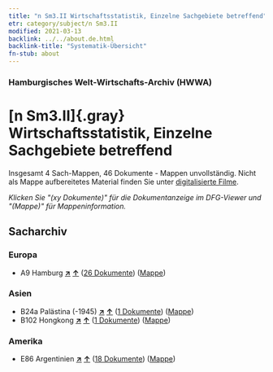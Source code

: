 ```yaml
---
title: "n Sm3.II Wirtschaftsstatistik, Einzelne Sachgebiete betreffend"
etr: category/subject/n Sm3.II
modified: 2021-03-13
backlink: ../../about.de.html
backlink-title: "Systematik-Übersicht"
fn-stub: about
---
```


### Hamburgisches Welt-Wirtschafts-Archiv (HWWA)
# [n Sm3.II]{.gray}&#8201; Wirtschaftsstatistik, Einzelne Sachgebiete betreffend&#160; 




Insgesamt 4 Sach-Mappen, 46 Dokumente - Mappen unvollständig.
Nicht als Mappe aufbereitetes Material finden Sie unter [digitalisierte Filme](/film/h1_sh).

_Klicken Sie "(xy Dokumente)" für die Dokumentanzeige im DFG-Viewer und "(Mappe)" für Mappeninformation._

## Sacharchiv




### Europa

- A9 Hamburg [**&nearr;**](../../../geo/i/140905/about.de.html "Hamburg (alle Mappen)") [**&uarr;**](../../../geo/about.de.html#A9 "Ländersystematik") (<a href="https://pm20.zbw.eu/dfgview/sh/140905,145779" title="über: Hamburg : Wirtschaftsstatistik, Einzelne Sachgebiete betreffend" target="_blank">26 Dokumente</a>) ([Mappe](http://purl.org/pressemappe20/folder/sh/140905,145779))

### Asien

- B24a Palästina (-1945) [**&nearr;**](../../../geo/i/141115/about.de.html "Palästina (-1945) (alle Mappen)") [**&uarr;**](../../../geo/about.de.html#B24a "Ländersystematik") (<a href="https://pm20.zbw.eu/dfgview/sh/141115,145779" title="über: Palästina (-1945) : Wirtschaftsstatistik, Einzelne Sachgebiete betreffend" target="_blank">1 Dokumente</a>) ([Mappe](http://purl.org/pressemappe20/folder/sh/141115,145779))
- B102 Hongkong [**&nearr;**](../../../geo/i/141268/about.de.html "Hongkong (alle Mappen)") [**&uarr;**](../../../geo/about.de.html#B102 "Ländersystematik") (<a href="https://pm20.zbw.eu/dfgview/sh/141268,145779" title="über: Hongkong : Wirtschaftsstatistik, Einzelne Sachgebiete betreffend" target="_blank">1 Dokumente</a>) ([Mappe](http://purl.org/pressemappe20/folder/sh/141268,145779))

### Amerika

- E86 Argentinien [**&nearr;**](../../../geo/i/141692/about.de.html "Argentinien (alle Mappen)") [**&uarr;**](../../../geo/about.de.html#E86 "Ländersystematik") (<a href="https://pm20.zbw.eu/dfgview/sh/141692,145779" title="über: Argentinien : Wirtschaftsstatistik, Einzelne Sachgebiete betreffend" target="_blank">18 Dokumente</a>) ([Mappe](http://purl.org/pressemappe20/folder/sh/141692,145779))


